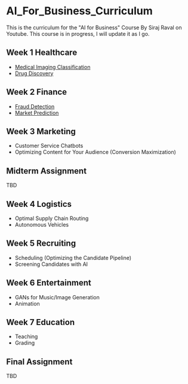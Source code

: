 # AI_For_Business_Curriculum
This is the curriculum for the "AI for Business" Course By Siraj Raval on Youtube. This course is in progress, I will update it as I go. 

## Week 1 Healthcare 
- [Medical Imaging Classification](https://youtu.be/DCcmFXXAHf4)
- [Drug Discovery](https://youtu.be/hY9Bc3mtphs)

## Week 2 Finance
- [Fraud Detection](https://youtu.be/UNgdIkuVC6g) 
- [Market Prediction](https://www.youtube.com/edit?o=U&video_id=7vunJlqLZok) 

## Week 3 Marketing
- Customer Service Chatbots
- Optimizing Content for Your Audience (Conversion Maximization)

## Midterm Assignment
TBD

## Week 4 Logistics
- Optimal Supply Chain Routing
- Autonomous Vehicles

## Week 5 Recruiting
- Scheduling (Optimizing the Candidate Pipeline) 
- Screening Candidates with AI

## Week 6 Entertainment
- GANs for Music/Image Generation 
- Animation 

## Week 7 Education
- Teaching
- Grading 

## Final Assignment
TBD

